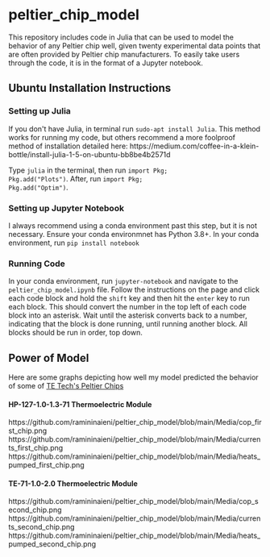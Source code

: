 # peltier_chip_model
This repository includes code in Julia that can be used to model the behavior of any Peltier chip well, given twenty experimental data points that are often provided by Peltier chip manufacturers. To easily take users through the code, it is in the format of a Jupyter notebook.
<h2> Ubuntu Installation Instructions</h2>
<h3>Setting up Julia</h3>
If you don't have Julia, in terminal run <code>sudo-apt install Julia</code>. This method works for running my code, but others recommend a more foolproof method of installation detailed here: https://medium.com/coffee-in-a-klein-bottle/install-julia-1-5-on-ubuntu-bb8be4b2571d

Type <code>julia</code> in the terminal, then run <code>import Pkg; Pkg.add("Plots")</code>. After, run <code>import Pkg; Pkg.add("Optim")</code>. 
<h3>Setting up Jupyter Notebook</h3>
I always recommend using a conda environment past this step, but it is not necessary. Ensure your conda environmnet has Python 3.8+. In your conda environment, run <code>pip install notebook</code>
<h3>Running Code</h3>
In your conda environment, run <code>jupyter-notebook</code> and navigate to the <code>peltier_chip_model.ipynb</code> file. Follow the instructions on the page and click each code block and hold the <code>shift</code> key and then hit the <code>enter</code> key to run each block. This should convert the number in the top left of each code block into an asterisk. Wait until the asterisk converts back to a number, indicating that the block is done running, until running another block. All blocks should be run in order, top down. 
<h2>Power of Model</h2>
Here are some graphs depicting how well my model predicted the behavior of some of <a href = "https://tetech.com/peltier-thermoelectric-cooler-modules/standard/" target = "_blank">TE Tech's Peltier Chips</a>
<h4>HP-127-1.0-1.3-71 Thermoelectric Module</h4>
https://github.com/ramininaieni/peltier_chip_model/blob/main/Media/cop_first_chip.png 
https://github.com/ramininaieni/peltier_chip_model/blob/main/Media/currents_first_chip.png 
https://github.com/ramininaieni/peltier_chip_model/blob/main/Media/heats_pumped_first_chip.png 
<h4>TE-71-1.0-2.0 Thermoelectric Module</h4>
https://github.com/ramininaieni/peltier_chip_model/blob/main/Media/cop_second_chip.png
https://github.com/ramininaieni/peltier_chip_model/blob/main/Media/currents_second_chip.png 
https://github.com/ramininaieni/peltier_chip_model/blob/main/Media/heats_pumped_second_chip.png 
